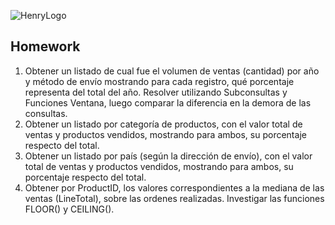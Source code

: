 ![HenryLogo](https://d31uz8lwfmyn8g.cloudfront.net/Assets/logo-henry-white-lg.png)

## Homework

1. Obtener un listado de cual fue el volumen de ventas (cantidad) por año y método de envío mostrando para cada registro, qué porcentaje representa del total del año. Resolver utilizando Subconsultas y Funciones Ventana, luego comparar la diferencia en la demora de las consultas.<br> 
2. Obtener un listado por categoría de productos, con el valor total de ventas y productos vendidos, mostrando para ambos, su porcentaje respecto del total.<br>
3. Obtener un listado por país (según la dirección de envío), con el valor total de ventas y productos vendidos, mostrando para ambos, su porcentaje respecto del total.<br>
4. Obtener por ProductID, los valores correspondientes a la mediana de las ventas (LineTotal), sobre las ordenes realizadas. Investigar las funciones FLOOR() y CEILING().